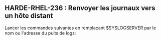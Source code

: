 ## HARDE-RHEL-236 : Renvoyer les journaux vers un hôte distant

Lancer les commandes suivantes en remplaçant $SYSLOGSERVER par le nom ou l'adresse du puits de logs:

